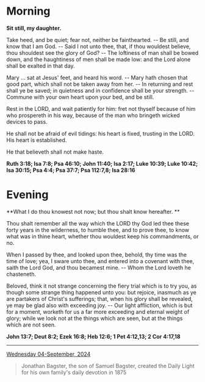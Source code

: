 # Morning

**Sit still, my daughter.**
 
Take heed, and be quiet; fear not, neither be fainthearted. -- Be still, and know that I am God. -- Said I not unto thee, that, if thou wouldest believe, thou shouldest see the glory of God? -- The loftiness of man shall be bowed down, and the haughtiness of men shall be made low: and the Lord alone shall be exalted in that day.
 
Mary ... sat at Jesus' feet, and heard his word. -- Mary hath chosen that good part, which shall not be taken away from her. -- In returning and rest shall ye be saved; in quietness and in confidence shall be your strength. -- Commune with your own heart upon your bed, and be still.
 
Rest in the LORD, and wait patiently for him: fret not thyself because of him who prospereth in his way, because of the man who bringeth wicked devices to pass.
 
He shall not be afraid of evil tidings: his heart is fixed, trusting in the LORD. His heart is established.
 
He that believeth shall not make haste.  

**Ruth 3:18; Isa 7:8; Psa 46:10; John 11:40; Isa 2:17; Luke 10:39; Luke 10:42; Isa 30:15; Psa 4:4; Psa 37:7; Psa 112:7,8; Isa 28:16**

# Evening

**What I do thou knowest not now; but thou shalt know hereafter. **
 
Thou shalt remember all the way which the LORD thy God led thee these forty years in the wilderness, to humble thee, and to prove thee, to know what was in thine heart, whether thou wouldest keep his commandments, or no.
 
When I passed by thee, and looked upon thee, behold, thy time was the time of love; yea, I sware unto thee, and entered into a covenant with thee, saith the Lord God, and thou becamest mine. -- Whom the Lord loveth he chasteneth.
 
Beloved, think it not strange concerning the fiery trial which is to try you, as though some strange thing happened unto you: but rejoice, inasmuch as ye are partakers of Christ's sufferings; that, when his glory shall be revealed, ye may be glad also with exceeding joy. -- Our light affliction, which is but for a moment, worketh for us a far more exceeding and eternal weight of glory; while we look not at the things which are seen, but at the things which are not seen.  

**John 13:7; Deut 8:2; Ezek 16:8; Heb 12:6; 1 Pet 4:12,13; 2 Cor 4:17,18**

---

[Wednesday 04-September, 2024](https://t.me/s/daily_light)

> Jonathan Bagster, the son of Samuel Bagster, created the Daily Light for his own family's daily devotion in 1875

